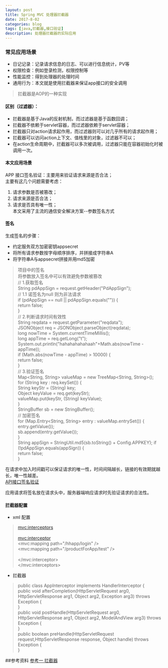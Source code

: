 ```yaml
---
layout: post
title: Spring MVC 处理器拦截器
date: 2017-8-02
categories: blog
tags: [java,拦截器,接口验证]
description: 处理器拦截器的实际应用
---
```


### 常见应用场景
* 日记记录：记录请求信息的日志、可以进行信息统计，PV等  
* 权限检查：例如登录检测，权限控制等   
* 性能监控：得到处理器的处理时间  
* 通用行为：本文就是使用拦截器来保证app接口的安全调用  
>拦截器是AOP的一种实现

#### 区别（过滤器）：  
* 拦截器是基于Java的反射机制，而过滤器是基于函数回调；  
* 拦截器不依赖于servlet容器，而过滤器依赖于servlet容器；  
* 拦截器只对action请求起作用，而过滤器则可以对几乎所有的请求起作用；    
* 拦截器可以访问action上下文、值栈里的对象，过滤器不可以；  
* 在action生命周期中，拦截器可以多次被调用，过滤器只能在容器初始化时被调用一次。    

#### 本文应用场景  
APP 接口签名验证：主要用来验证请求来源是否合法；  
主要有这几个问题需要考虑：  
1. 请求参数是否被篡改；  
2. 请求来源是否合法；  
3. 请求是否具有唯一性；  
本文采用了主流的通信安全解决方案--参数签名方式  

#### 签名  
生成签名的步骤：        
* 约定服务双方加密密钥appsecret  
* 将所有请求参数按字母顺序排序，并拼接成字符串A  
* 将字符串A与appsecret拼接并用md5加密  
>项目中的签名    
将参数放入签名中可以有效避免参数被篡改    
// 1.获取签名  
    String pdAppSign = request.getHeader("PdAppSign");  
    // 1.1 诺签名为null 则为非法请求  
    if (pdAppSign == null || pdAppSign.equals("")) {  
      return false;  
    }  
    // 2.判断请求时间有效性  
    String reqdata = request.getParameter("reqdata");  
    JSONObject req = JSONObject.parseObject(reqdata);  
    long nowTime = System.currentTimeMillis();  
    long appTime = req.getLong("t");  
    System.out.println("hahahahahahaah"+Math.abs(nowTime - appTime));  
    if (Math.abs(nowTime - appTime) > 10000) {  
      return false;  
    }  
    // 3.验证签名  
    Map<String, String> valueMap = new TreeMap<String, String>();  
    for (String key : req.keySet()) {  
      String keyStr = (String) key;  
      Object keyValue = req.get(keyStr);  
      valueMap.put(keyStr, (String) keyValue);  
    }  
    StringBuffer sb = new StringBuffer();  
    // 加密签名  
    for (Map.Entry<String, String> entry : valueMap.entrySet()) {  
      entry.getValue());    
      sb.append(entry.getValue());  
    }  
    String appSign = StringUtil.md5(sb.toString() + Config.APPKEY);
    if (!pdAppSign.equals(appSign)) {  
      return false;  
    }  


在请求中加入时间戳可以保证请求的唯一性，时间间隔越长，链接的有效期就越长，唯一性越差。  
[API接口签名验证](http://www.jianshu.com/p/d47da77b6419)

应用请求将签名放在请求头中，服务器端响应请求时先验证请求的合法性。  


#### 拦截器配置  
* xml 配置
> <mvc:interceptors>  
		<bean class="com.bluemobi.log.interceptor.ControlInterceptor" />    
		<mvc:interceptor>  
			<mvc:mapping path="/hhapp/login" />  
			<mvc:mapping path="/productForApp/test" />    
			<bean class="com.bluemobi.controller.app.AppInterceptor" />    
		</mvc:interceptor>    
</mvc:interceptors>  

* 拦截器  
>  public class AppInterceptor implements HandlerInterceptor {  
	public void afterCompletion(HttpServletRequest arg0,
			HttpServletResponse arg1, Object arg2, Exception arg3)
			throws Exception {  
	}  
	public void postHandle(HttpServletRequest arg0, HttpServletResponse arg1,
			Object arg2, ModelAndView arg3) throws Exception {  
	}  
	public boolean preHandle(HttpServletRequest request,HttpServletResponse response, Object handle) throws Exception {  
}  





##参考资料
[参考一 拦截器](http://jinnianshilongnian.iteye.com/blog/1670856)
